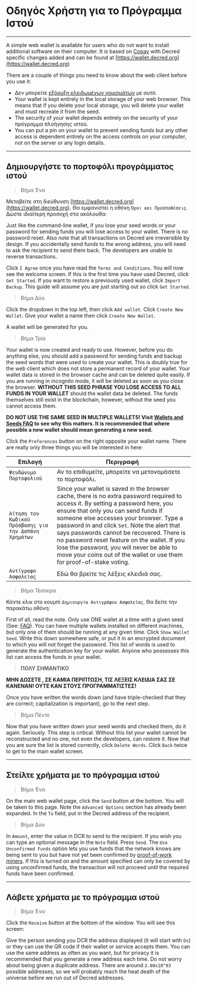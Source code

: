 # <i class="fa fa-firefox"></i> Οδηγός Χρήστη για το Πρόγραμμα Ιστού

---

A simple web wallet is available for users who do not want to install
additional software on their computer.  It is based on
[Copay](https://github.com/bitpay/copay) with Decred specific changes
added and can be found at
[https://wallet.decred.org](https://wallet.decred.org)

There are a couple of things you need to know about the web client
before you use it:

* Δεν μπορείτε
  [εξόρυξη κλειδωμένων νομισμάτων](/mining/proof-of-stake.md)
  με αυτό.
* Your wallet is kept entirely in the local storage of your web
  browser.  This means that if you delete your local storage, you will
  delete your wallet and must recreate it from the seed.
* The security of your wallet depends entirely on the security of your
  πρόγραμμα πλοήγησης ιστού.
* You can put a pin on your wallet to prevent sending funds but any
  other access is dependent entirely on the access controls on your
  computer, not on the server or any login details.

---

## <i class="fa fa-plus-circle"></i> Δημιουργήστε το πορτοφόλι προγράμματος ιστού

> Βήμα Ένα

Μεταβείτε στη διεύθυνση [https://wallet.decred.org](https://wallet.decred.org). Θα
εμφανιστεί η οθόνη `Όροι και Προϋποθέσεις`. Δώστε ιδιαίτερη
προσοχή στα ακόλουθα:

Just like the command-line wallet, if you lose your seed words or your
password for sending funds you will lose access to your wallet. There
is no password reset. Also note that all transactions on Decred are
irreversible by design. If you accidentally send funds to the wrong
address, you will need to ask the recipient to send them back. The
developers are unable to reverse transactions.

Click `I Agree` once you have read the `Terms and Conditions`. You
will now see the welcome screen. If this is the first time you
have used Decred, click `Get Started`. If you want to restore a
previously used wallet, click `Import Backup`. This guide will
assume you are just starting out so click `Get Started`.

> Βήμα Δύο

Click the dropdown in the top left, then click `Add wallet`. Click
`Create New Wallet`. Give your wallet a name then click `Create New Wallet`.

A wallet will be generated for you.


> Βήμα Τρία

Your wallet is now created and ready to use. However, before you do
anything else, you should add a password for sending funds and backup
the seed words that were used to create your wallet. This is doubly
true for the web client which does not store a permanent record of
your wallet. Your wallet data is stored in the browser cache and
can be deleted quite easily. If you are running in incognito mode,
it will be deleted as soon as you close the browser. **WITHOUT THIS
SEED PHRASE YOU LOSE ACCESS TO ALL FUNDS IN YOUR WALLET** should
the wallet data be deleted. The funds themselves still exist in
the blockchain, however, without the seed you cannot access them.

<i class="fa fa-exclamation-triangle"></i> **DO NOT USE THE SAME SEED IN MULTIPLE WALLETS! Visit [Wallets and Seeds FAQ](/faq/wallets-and-seeds.md#3-can-i-run-multiple-wallets) to see why this matters. It is recommended that where possible a new wallet should mean generating a new seed.** 

Click the `Preferences` button on the right opposite your wallet name. There are really only three things you will be interested in here:

Επιλογή                                | Περιγραφή
---                                   | ---
`Ψευδώνυμο Πορτοφολιού`                        | Αν το επιθυμείτε, μπορείτε να μετονομάσετε το πορτοφόλι.
`Αίτηση του Κωδικού Πρόσβασης για την Δαπάνη Χρημάτων` | Since your wallet is saved in the browser cache, there is no extra password required to access it. By setting a password here, you ensure that only you can send funds if someone else accesses your browser. Type a password in and click `Set`. Note the alert that says passwords cannot be recovered. There is no password reset feature on the wallet. If you lose the password, you will never be able to move your coins out of the wallet or use them for proof-of-stake voting.
`Αντίγραφο Ασφαλείας`                              | Εδώ θα βρείτε τις λέξεις κλειδιά σας.

> Βήμα Τέσσερα

Κάντε κλικ στο κουμπί `Δημιουργία Αντιγράφου Ασφαλείας`. Θα δείτε την παρακάτω οθόνη:

First of all, read the note. Only use ONE wallet at a time with a
given seed (See: [FAQ](#)). You can have multiple wallets installed on
different machines, but only one of them should be running at any
given time. Click `Show Wallet Seed`. Write this down somewhere safe,
or put it in an encrypted document to which you will not forget the
password. This list of words is used to generate the authentication
key for your wallet. Anyone who possesses this list can access the
funds in your wallet.

> **ΠΟΛΥ ΣΗΜΑΝΤΙΚΟ**

**ΜΗΝ ΔΩΣΕΤΕ , ΣΕ ΚΑΜΙΑ ΠΕΡΙΠΤΩΣΗ, ΤΙΣ ΛΕΞΕΙΣ ΚΛΕΙΔΙΑ ΣΑΣ ΣΕ ΚΑΝΕΝΑΝ! ΟΥΤΕ ΚΑΝ ΣΤΟΥΣ ΠΡΟΓΡΑΜΜΑΤΙΣΤΕΣ!**

Once you have written the words down (and have triple-checked that they are correct; capitalization is important), go to the next step.

> Βήμα Πέντε

Now that you have written down your seed words and checked them, do it
again. Seriously. This step is critical. Without this list your wallet
cannot be reconstructed and no one, not even the developers, can
restore it. Now that you are sure the list is stored correctly, click
`Delete Words`. Click `Back` twice to get to the main wallet screen.

---

## <i class="fa fa-long-arrow-right"></i> Στείλτε χρήματα με το πρόγραμμα ιστού

> Βήμα Ένα

On the main web wallet page, click the `Send` button at the
bottom. You will be taken to this page. Note the `Advanced Options`
section has already been expanded. In the `To` field, put in the
Decred address of the recipient.

> Βήμα Δύο

In `Amount`, enter the value in DCR to send to the recipient. If you
wish you can type an optional message in the `Note` field. Press
`Send`. The `Use Unconfirmed Funds` option lets you use funds that the
network knows are being sent to you but have not yet been confirmed by
[proof-of-work miners](/mining/proof-of-work.md). If
this is turned on and the amount specified can only be covered by
using unconfirmed funds, the transaction will not proceed until the
required funds have been confirmed.

---

## <i class="fa fa-long-arrow-left"></i> Λάβετε χρήματα με το πρόγραμμα ιστού

> Βήμα Ένα

Click the `Receive` button at the bottom of the window. You will see
this screen:

Give the person sending you DCR the address displayed (it will start
with `Ds`) or they can use the QR code if their wallet or service
accepts them. You can use the same address as often as you want, but
for privacy it is recommended that you generate a new address each
time. Do not worry about being given a duplicate address. There are
around `2.08x10^93` possible addresses, so we will probably reach the
heat death of the universe before we run out of Decred addresses.

